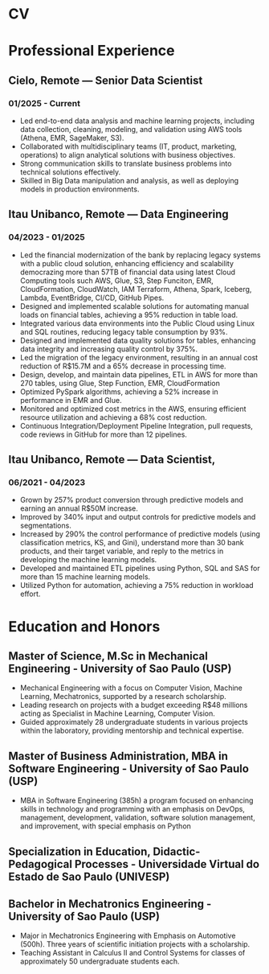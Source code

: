 # CV

# Professional Experience 

## Cielo, Remote — Senior Data Scientist
### 01/2025 - Current

*   Led end-to-end data analysis and machine learning projects, including data collection, cleaning, modeling, and validation using AWS tools (Athena, EMR, SageMaker, S3).
*  Collaborated with multidisciplinary teams (IT, product, marketing, operations) to align analytical solutions with business objectives.
*  Strong communication skills to translate business problems into technical solutions effectively.
*  Skilled in Big Data manipulation and analysis, as well as deploying models in production environments. 

## Itau Unibanco, Remote — Data Engineering
### 04/2023 - 01/2025
*   Led the financial modernization of the bank by replacing legacy systems with a public cloud solution, enhancing efficiency and scalability democrazing more than 57TB of financial data using latest Cloud Computing tools such AWS, Glue, S3, Step Funciton, EMR, CloudFormation, CloudWatch, IAM Terraform, Athena, Spark, Iceberg, Lambda, EventBridge, CI/CD, GitHub Pipes.
*   Designed and implemented scalable solutions for automating manual loads on financial tables, achieving a 95% reduction in table load. 
*   Integrated various data environments into the Public Cloud using Linux and SQL routines, reducing legacy table consumption by 93%.
*   Designed and implemented data quality solutions for tables, enhancing data integrity and increasing quality control by 375%.
*   Led the migration of the legacy environment, resulting in an annual cost reduction of R$15.7M and a 65% decrease in processing time.
*   Design, develop, and maintain data pipelines, ETL in AWS for more than 270 tables, using Glue, Step Function, EMR, CloudFormation
*   Optimized PySpark algorithms, achieving a 52% increase in performance in EMR and Glue.
*   Monitored and optimized cost metrics in the AWS, ensuring efficient resource utilization and achieving a 68% cost reduction.
*   Continuous Integration/Deployment Pipeline Integration, pull requests, code reviews in GitHub for more than 12 pipelines.


## Itau Unibanco, Remote — Data Scientist,
### 06/2021 - 04/2023
*   Grown by 257% product conversion through predictive models and earning an annual R$50M increase.
*   Improved by 340% input and output controls for predictive models and segmentations. 
*   Increased by 290% the control performance of predictive models (using classification metrics, KS, and Gini), understand more than 30 bank products, and their target variable, and reply to the metrics in developing the machine learning models.
*   Developed and maintained ETL pipelines using Python, SQL and SAS for more than 15 machine learning models.
*   Utilized Python for automation, achieving a 75% reduction in workload effort.


# Education and Honors
## Master of Science, M.Sc in Mechanical Engineering - University of Sao Paulo (USP)
*   Mechanical Engineering with a focus on Computer Vision, Machine Learning, Mechatronics, supported by a research scholarship.
*   Leading research on projects with a budget exceeding R$48 millions acting as Specialist in Machine Learning, Computer Vision.
*   Guided approximately 28 undergraduate students in various projects within the laboratory, providing mentorship and technical expertise.

## Master of Business Administration, MBA in Software Engineering - University of Sao Paulo (USP)
*   MBA in Software Engineering (385h) a program focused on enhancing skills in technology and programming with an emphasis on DevOps, management, development, validation, software solution management, and improvement, with special emphasis on Python

## Specialization in Education, Didactic-Pedagogical Processes - Universidade Virtual do Estado de Sao Paulo (UNIVESP)

## Bachelor in Mechatronics Engineering - University of Sao Paulo (USP)
*   Major in Mechatronics Engineering with Emphasis on Automotive (500h). Three years of scientific initiation projects with a scholarship.
*   Teaching Assistant in Calculus II and Control Systems for classes of approximately 50 undergraduate students each.